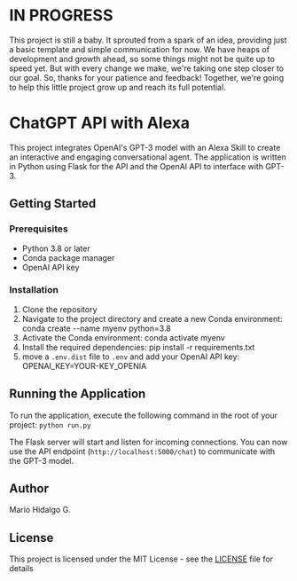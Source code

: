 
# IN PROGRESS
This project is still a baby. It sprouted from a spark of an idea, providing just a basic template and simple communication for now. We have heaps of development and growth ahead, so some things might not be quite up to speed yet. But with every change we make, we're taking one step closer to our goal. So, thanks for your patience and feedback! Together, we're going to help this little project grow up and reach its full potential.

# ChatGPT API with Alexa

This project integrates OpenAI's GPT-3 model with an Alexa Skill to create an interactive and engaging conversational agent. The application is written in Python using Flask for the API and the OpenAI API to interface with GPT-3.

## Getting Started

### Prerequisites

- Python 3.8 or later
- Conda package manager
- OpenAI API key

### Installation

1. Clone the repository
2. Navigate to the project directory and create a new Conda environment: conda create --name myenv python=3.8
3. Activate the Conda environment: conda activate myenv
4. Install the required dependencies: pip install -r requirements.txt
5. move a `.env.dist` file to `.env` and add your OpenAI API key: OPENAI_KEY=YOUR-KEY_OPENIA

## Running the Application

To run the application, execute the following command in the root of your project: `python run.py` 

The Flask server will start and listen for incoming connections. You can now use the API endpoint (`http://localhost:5000/chat`) to communicate with the GPT-3 model.

## Author

Mario Hidalgo G.

## License

This project is licensed under the MIT License - see the [LICENSE](LICENSE) file for details